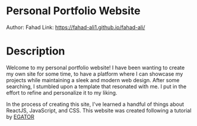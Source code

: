 # Personal Portfolio Website
Author: Fahad
Link: https://fahad-ali1.github.io/fahad-ali/
# Description
Welcome to my personal portfolio website! I have been wanting to create my own site for some time, to have a platform where I can showcase my projects while maintaining a sleek and modern web design. After some searching, I stumbled upon a template that resonated with me. I put in the effort to refine and personalize it to my liking.

In the process of creating this site, I've learned a handful of things about ReactJS, JavaScript, and CSS. This website was created following a tutorial by [EGATOR](https://www.youtube.com/watch?v=G-Cr00UYokU&t=6801s)
